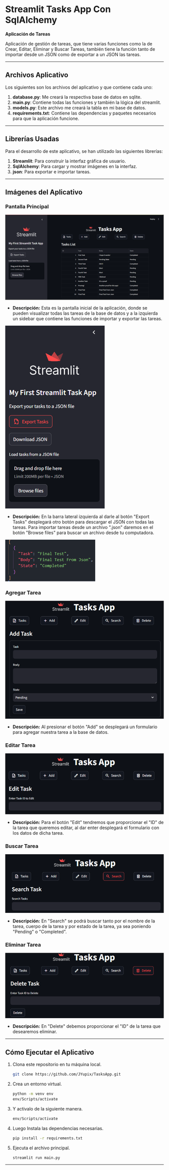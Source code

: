 # Streamlit Tasks App Con SqlAlchemy

**Aplicación de Tareas**

Aplicación de gestión de tareas, que tiene varias funciones como la de Crear, Editar, Eliminar y Buscar Tareas, también tiene la función tanto de importar desde un JSON como de exportar a un JSON las tareas. 

---

## Archivos Aplicativo

Los siguientes son los archivos del aplicativo y que contiene cada uno:

1. **database.py**: Me creará la respectiva base de datos en sqlite.
2. **main.py**: Contiene todas las funciones y también la lógica del streamlit.
3. **models.py**: Este archivo me creará la tabla en mi base de datos.
4. **requirements.txt**: Contiene las dependencias y paquetes necesarios para que la aplicación funcione.

---

## Librerías Usadas

Para el desarrollo de este aplicativo, se han utilizado las siguientes librerías:

1. **Streamlit**: Para construir la interfaz gráfica de usuario.
2. **SqlAlchemy**: Para cargar y mostrar imágenes en la interfaz.
3. **json**: Para exportar e importar tareas.

---

## Imágenes del Aplicativo

### Pantalla Principal

![Pantalla Principal](/img/main_page.PNG)

- **Descripción:** Esta es la pantalla inicial de la aplicación, donde se pueden visualizar todas las tareas de la base de datos y a la izquierda un sidebar que contiene las funciones de importar y exportar las tareas.

![Barra Lateral](/img/sidebar.PNG)
- **Descripción:** En la barra lateral izquierda al darle al botón "Export Tasks" desplegará otro botón para descargar el JSON con todas las tareas. Para importar tareas desde un archivo ".json" daremos en el botón "Browse files" para buscar un archivo desde tu computadora.

![Estructura Archivo para Importar JSON](/img/json_image.PNG)

### Agregar Tarea

![Agregar Tarea](/img/add_page.PNG)

- **Descripción:** Al presionar el botón "Add" se desplegará un formulario para agregar nuestra tarea a la base de datos.

### Editar Tarea

![Editar Tarea](/img/edit_page.PNG)

- **Descripción:** Para el botón "Edit" tendremos que proporcionar el "ID" de la tarea que queremos editar, al dar enter desplegará el formulario con los datos de dicha tarea.

### Buscar Tarea

![Buscar Tarea](/img/search_page.PNG)

- **Descripción:** En "Search" se podrá buscar tanto por el nombre de la tarea, cuerpo de la tarea y por estado de la tarea, ya sea poniendo "Pending" o "Completed".

### Eliminar Tarea

![Eliminar Tarea](/img/delete_page.PNG)

- **Descripción:** En "Delete" debemos proporcionar el "ID" de la tarea que desearemos eliminar.

---

## Cómo Ejecutar el Aplicativo

1. Clona este repositorio en tu máquina local.
   ```bash
   git clone https://github.com/JYupix/TasksApp.git
   ```
2. Crea un entorno virtual.
   ```bash
   python -m venv env
   env/Scripts/activate
   ```
3. Y activalo de la siguiente manera.
   ```bash
   env/Scripts/activate
   ```
3. Luego Instala las dependencias necesarias.
   ```bash
   pip install -r requirements.txt
   ```
4. Ejecuta el archivo principal.
   ```bash
   streamlit run main.py
   ```

---
